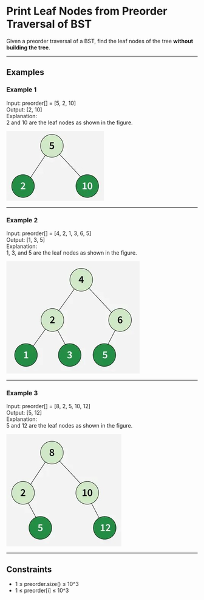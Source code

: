 # Print Leaf Nodes from Preorder Traversal of BST

Given a preorder traversal of a BST, find the leaf nodes of the tree **without building the tree**.

---

## Examples

### Example 1

Input: preorder[] = [5, 2, 10]  
Output: [2, 10]  
Explanation:  
2 and 10 are the leaf nodes as shown in the figure.

![alt text](image.png)

---

### Example 2

Input: preorder[] = [4, 2, 1, 3, 6, 5]  
Output: [1, 3, 5]  
Explanation:  
1, 3, and 5 are the leaf nodes as shown in the figure.

![alt text](image-1.png)

---

### Example 3

Input: preorder[] = [8, 2, 5, 10, 12]  
Output: [5, 12]  
Explanation:  
5 and 12 are the leaf nodes as shown in the figure.

![alt text](image-2.png)

---

## Constraints

- 1 ≤ preorder.size() ≤ 10^3
- 1 ≤ preorder[i] ≤ 10^3
